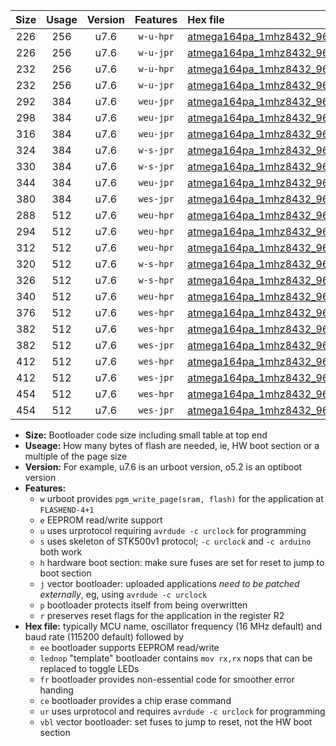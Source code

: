|Size|Usage|Version|Features|Hex file|
|:-:|:-:|:-:|:-:|:--|
|226|256|u7.6|`w-u-hpr`|[atmega164pa_1mhz8432_9600bps_ur.hex](https://raw.githubusercontent.com/stefanrueger/urboot/main/atmega164pa_1mhz8432_9600bps_ur.hex)|
|226|256|u7.6|`w-u-jpr`|[atmega164pa_1mhz8432_9600bps_ur_vbl.hex](https://raw.githubusercontent.com/stefanrueger/urboot/main/atmega164pa_1mhz8432_9600bps_ur_vbl.hex)|
|232|256|u7.6|`w-u-hpr`|[atmega164pa_1mhz8432_9600bps_lednop_ur.hex](https://raw.githubusercontent.com/stefanrueger/urboot/main/atmega164pa_1mhz8432_9600bps_lednop_ur.hex)|
|232|256|u7.6|`w-u-jpr`|[atmega164pa_1mhz8432_9600bps_lednop_ur_vbl.hex](https://raw.githubusercontent.com/stefanrueger/urboot/main/atmega164pa_1mhz8432_9600bps_lednop_ur_vbl.hex)|
|292|384|u7.6|`weu-jpr`|[atmega164pa_1mhz8432_9600bps_ee_ur_vbl.hex](https://raw.githubusercontent.com/stefanrueger/urboot/main/atmega164pa_1mhz8432_9600bps_ee_ur_vbl.hex)|
|298|384|u7.6|`weu-jpr`|[atmega164pa_1mhz8432_9600bps_ee_lednop_ur_vbl.hex](https://raw.githubusercontent.com/stefanrueger/urboot/main/atmega164pa_1mhz8432_9600bps_ee_lednop_ur_vbl.hex)|
|316|384|u7.6|`weu-jpr`|[atmega164pa_1mhz8432_9600bps_ee_lednop_fr_ur_vbl.hex](https://raw.githubusercontent.com/stefanrueger/urboot/main/atmega164pa_1mhz8432_9600bps_ee_lednop_fr_ur_vbl.hex)|
|324|384|u7.6|`w-s-jpr`|[atmega164pa_1mhz8432_9600bps_vbl.hex](https://raw.githubusercontent.com/stefanrueger/urboot/main/atmega164pa_1mhz8432_9600bps_vbl.hex)|
|330|384|u7.6|`w-s-jpr`|[atmega164pa_1mhz8432_9600bps_lednop_vbl.hex](https://raw.githubusercontent.com/stefanrueger/urboot/main/atmega164pa_1mhz8432_9600bps_lednop_vbl.hex)|
|344|384|u7.6|`weu-jpr`|[atmega164pa_1mhz8432_9600bps_ee_lednop_fr_ce_ur_vbl.hex](https://raw.githubusercontent.com/stefanrueger/urboot/main/atmega164pa_1mhz8432_9600bps_ee_lednop_fr_ce_ur_vbl.hex)|
|380|384|u7.6|`wes-jpr`|[atmega164pa_1mhz8432_9600bps_ee_vbl.hex](https://raw.githubusercontent.com/stefanrueger/urboot/main/atmega164pa_1mhz8432_9600bps_ee_vbl.hex)|
|288|512|u7.6|`weu-hpr`|[atmega164pa_1mhz8432_9600bps_ee_ur.hex](https://raw.githubusercontent.com/stefanrueger/urboot/main/atmega164pa_1mhz8432_9600bps_ee_ur.hex)|
|294|512|u7.6|`weu-hpr`|[atmega164pa_1mhz8432_9600bps_ee_lednop_ur.hex](https://raw.githubusercontent.com/stefanrueger/urboot/main/atmega164pa_1mhz8432_9600bps_ee_lednop_ur.hex)|
|312|512|u7.6|`weu-hpr`|[atmega164pa_1mhz8432_9600bps_ee_lednop_fr_ur.hex](https://raw.githubusercontent.com/stefanrueger/urboot/main/atmega164pa_1mhz8432_9600bps_ee_lednop_fr_ur.hex)|
|320|512|u7.6|`w-s-hpr`|[atmega164pa_1mhz8432_9600bps.hex](https://raw.githubusercontent.com/stefanrueger/urboot/main/atmega164pa_1mhz8432_9600bps.hex)|
|326|512|u7.6|`w-s-hpr`|[atmega164pa_1mhz8432_9600bps_lednop.hex](https://raw.githubusercontent.com/stefanrueger/urboot/main/atmega164pa_1mhz8432_9600bps_lednop.hex)|
|340|512|u7.6|`weu-hpr`|[atmega164pa_1mhz8432_9600bps_ee_lednop_fr_ce_ur.hex](https://raw.githubusercontent.com/stefanrueger/urboot/main/atmega164pa_1mhz8432_9600bps_ee_lednop_fr_ce_ur.hex)|
|376|512|u7.6|`wes-hpr`|[atmega164pa_1mhz8432_9600bps_ee.hex](https://raw.githubusercontent.com/stefanrueger/urboot/main/atmega164pa_1mhz8432_9600bps_ee.hex)|
|382|512|u7.6|`wes-hpr`|[atmega164pa_1mhz8432_9600bps_ee_lednop.hex](https://raw.githubusercontent.com/stefanrueger/urboot/main/atmega164pa_1mhz8432_9600bps_ee_lednop.hex)|
|382|512|u7.6|`wes-jpr`|[atmega164pa_1mhz8432_9600bps_ee_lednop_vbl.hex](https://raw.githubusercontent.com/stefanrueger/urboot/main/atmega164pa_1mhz8432_9600bps_ee_lednop_vbl.hex)|
|412|512|u7.6|`wes-hpr`|[atmega164pa_1mhz8432_9600bps_ee_lednop_fr.hex](https://raw.githubusercontent.com/stefanrueger/urboot/main/atmega164pa_1mhz8432_9600bps_ee_lednop_fr.hex)|
|412|512|u7.6|`wes-jpr`|[atmega164pa_1mhz8432_9600bps_ee_lednop_fr_vbl.hex](https://raw.githubusercontent.com/stefanrueger/urboot/main/atmega164pa_1mhz8432_9600bps_ee_lednop_fr_vbl.hex)|
|454|512|u7.6|`wes-hpr`|[atmega164pa_1mhz8432_9600bps_ee_lednop_fr_ce.hex](https://raw.githubusercontent.com/stefanrueger/urboot/main/atmega164pa_1mhz8432_9600bps_ee_lednop_fr_ce.hex)|
|454|512|u7.6|`wes-jpr`|[atmega164pa_1mhz8432_9600bps_ee_lednop_fr_ce_vbl.hex](https://raw.githubusercontent.com/stefanrueger/urboot/main/atmega164pa_1mhz8432_9600bps_ee_lednop_fr_ce_vbl.hex)|

- **Size:** Bootloader code size including small table at top end
- **Useage:** How many bytes of flash are needed, ie, HW boot section or a multiple of the page size
- **Version:** For example, u7.6 is an urboot version, o5.2 is an optiboot version
- **Features:**
  + `w` urboot provides `pgm_write_page(sram, flash)` for the application at `FLASHEND-4+1`
  + `e` EEPROM read/write support
  + `u` uses urprotocol requiring `avrdude -c urclock` for programming
  + `s` uses skeleton of STK500v1 protocol; `-c urclock` and `-c arduino` both work
  + `h` hardware boot section: make sure fuses are set for reset to jump to boot section
  + `j` vector bootloader: uploaded applications *need to be patched externally*, eg, using `avrdude -c urclock`
  + `p` bootloader protects itself from being overwritten
  + `r` preserves reset flags for the application in the register R2
- **Hex file:** typically MCU name, oscillator frequency (16 MHz default) and baud rate (115200 default) followed by
  + `ee` bootloader supports EEPROM read/write
  + `lednop` "template" bootloader contains `mov rx,rx` nops that can be replaced to toggle LEDs
  + `fr` bootloader provides non-essential code for smoother error handing
  + `ce` bootloader provides a chip erase command
  + `ur` uses urprotocol and requires `avrdude -c urclock` for programming
  + `vbl` vector bootloader: set fuses to jump to reset, not the HW boot section
